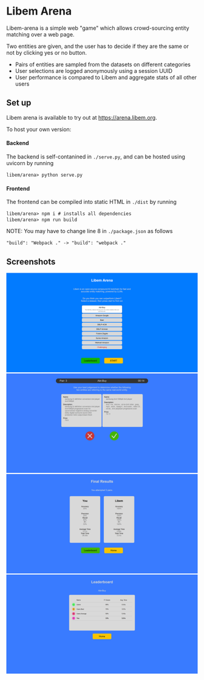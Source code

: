 # Libem Arena

Libem-arena is a simple web "game" which allows crowd-sourcing entity matching over a web page.

Two entities are given, and the user has to decide if they are the same or not by clicking yes or no button.
- Pairs of entities are sampled from the datasets on different categories
- User selections are logged anonymously using a session UUID
- User performance is compared to Libem and aggregate stats of all other users

## Set up

Libem arena is available to try out at https://arena.libem.org.

To host your own version: 

#### Backend

The backend is self-contanined in `./serve.py`, and can be hosted using uvicorn by running

```
libem/arena> python serve.py
```

#### Frontend

The frontend can be compiled into static HTML in `./dist` by running

```
libem/arena> npm i # installs all dependencies
libem/arena> npm run build
```
NOTE: You may have to change line 8 in `./package.json` as follows
```
"build": "Webpack ." -> "build": "webpack ."
```

## Screenshots

![Libem Arena Homescreen](./demo/arena_home.png)
![Libem Arena Homescreen](./demo/arena_select.png)
![Libem Arena Homescreen](./demo/arena_result.png)
![Libem Arena Homescreen](./demo/arena_leaderboard.png)